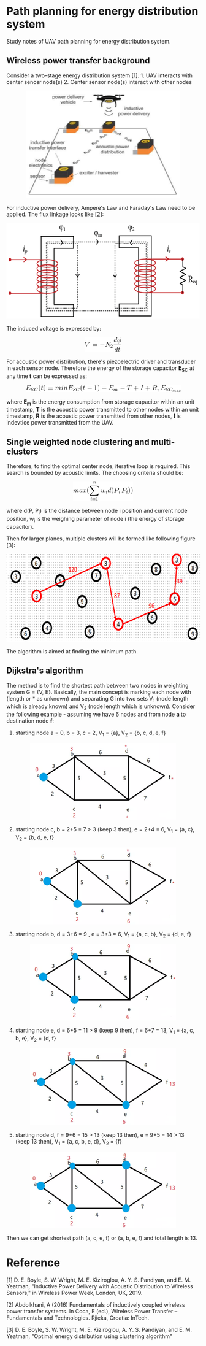 # Path planning for energy distribution system
Study notes of UAV path planning for energy distribution system.

## Wireless power transfer background
Consider a two-stage energy distribution system [1]. 
    1. UAV interacts with center senosr node(s)
    2. Center sensor node(s) interact with other nodes

<div align=center><img width="400" height="280" src="figures/2-stage energy distribution system.png"/></div>

For inductive power delivery, Ampere's Law and Faraday's Law need to be applied. The flux linkage looks like [2]:  

<div align=center><img width="750" height="250" src="figures/flux linkage.png"/></div>

The induced voltage is expressed by:

<div align=center><img width="96" height="38" src="figures/faraday's Law equation.png"/></div>

For acoustic power distribution, there's piezoelectric driver and transducer in each sensor node. Therefore the energy of the storage capacitor **E<sub>SC</sub>** at any time **t** can be expressed as:

<div align=center><img width="405" height="19" src="figures/capacitor energy equation.png"/></div>

where **E<sub>m</sub>** is the energy consumption from storage capacitor within an unit timestamp, **T** is the acoustic power transmitted to other nodes within an unit timestamp, **R** is the acoustic power transmitted from other nodes, **I** is indevtice power transmitted from the UAV. 

## Single weighted node clustering and multi-clusters
Therefore, to find the optimal center node, iterative loop is required. This search is bounded by acoustic limits. The choosing criteria should be:

<div align=center><img width="156" height="51" src="figures/choosing criteria.png"/></div>

where d(P, P<sub>i</sub>) is the distance between node i position and current node position, w<sub>i</sub> is the weighing parameter of node i (the energy of storage capacitor).

Then for larger planes, multiple clusters will be formed like following figure [3]:

<div align=center><img width="639" height="229" src="figures/multi-clusters.png"/></div>

The algorithm is aimed at finding the minimum path.

## Dijkstra's algorithm
The method is to find the shortest path between two nodes in weighting system G = {V, E}. Basically, the main concept is marking each node with (length or * as unknown) and separating G into two sets V<sub>1</sub> (node length which is already known) and V<sub>2</sub> (node length which is unknown). Consider the following example - assuming we have 6 nodes and from node **a** to destination node **f**:

1. starting node a = 0, b = 3, c = 2, V<sub>1</sub> = {a}, V<sub>2</sub> = {b, c, d, e, f}

<div align=center><img width="380" height="200" src="figures/Dji_0.png"/></div>

2. starting node c, b = 2+5 = 7 > 3 (keep 3 then), e = 2+4 = 6, V<sub>1</sub> = {a, c}, V<sub>2</sub> = {b, d, e, f}

<div align=center><img width="380" height="200" src="figures/Dji_1.png"/></div>

3. starting node b, d = 3+6 = 9 , e = 3+3 = 6, V<sub>1</sub> = {a, c, b}, V<sub>2</sub> = {d, e, f}

<div align=center><img width="380" height="200" src="figures/Dji_2.png"/></div>

4. starting node e, d = 6+5 = 11 > 9 (keep 9 then), f = 6+7 = 13, V<sub>1</sub> = {a, c, b, e}, V<sub>2</sub> = {d, f}

<div align=center><img width="380" height="200" src="figures/Dji_3.png"/></div>

5. starting node d, f = 9+6 = 15 > 13 (keep 13 then), e = 9+5 = 14 > 13 (keep 13 then), V<sub>1</sub> = {a, c, b, e, d}, V<sub>2</sub> = {f}

<div align=center><img width="380" height="200" src="figures/Dji_4.png"/></div>

Then we can get shortest path (a, c, e, f) or (a, b, e, f) and total length is 13.


# Reference 
[1] D. E. Boyle, S. W. Wright, M. E. Kiziroglou, A. Y. S. Pandiyan, and E. M.
Yeatman, "Inductive Power Delivery with Acoustic Distribution to Wireless
Sensors," in Wireless Power Week, London, UK, 2019.

[2] Abdolkhani, A (2016) Fundamentals of inductively coupled wireless power transfer systems. In Coca, E (ed.), Wireless Power Transfer – Fundamentals and Technologies. Rjieka, Croatia: InTech.

[3] D. E. Boyle, S. W. Wright, M. E. Kiziroglou, A. Y. S. Pandiyan, and E. M.
Yeatman, "Optimal energy distribution using clustering algorithm"